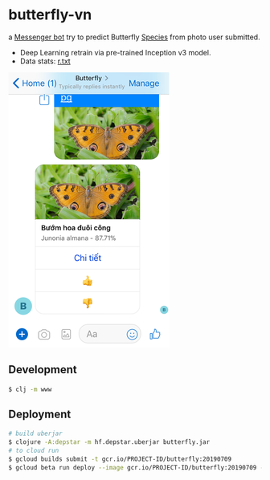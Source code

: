 # butterfly-vn

a [Messenger bot](http://m.me/448406622607210) try to predict Butterfly [Species](https://github.com/tentamen/butterfly-vn/blob/master/knowledge/dinh_nghia.md) from photo user submitted.

- Deep Learning retrain via pre-trained Inception v3 model.
- Data stats: [r.txt](r.txt)

![messenger](img_2125.png)

## Development
```sh
$ clj -m www
```

## Deployment
```sh
# build uberjar
$ clojure -A:depstar -m hf.depstar.uberjar butterfly.jar
# to cloud run
$ gcloud builds submit -t gcr.io/PROJECT-ID/butterfly:20190709
$ gcloud beta run deploy --image gcr.io/PROJECT-ID/butterfly:20190709 --platform managed
```
